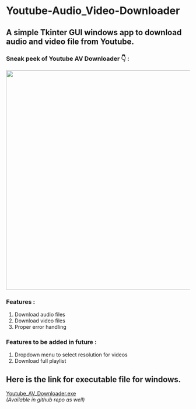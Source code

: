 # Youtube-Audio_Video-Downloader
## A simple Tkinter GUI windows app to download audio and video file from Youtube.

### Sneak peek of Youtube AV Downloader 👇 :
<img src="https://user-images.githubusercontent.com/85562020/199066979-d50a1443-751e-465a-a190-daac2e91c441.png" width=600>

### Features :
1. Download audio files
2. Download video files
3. Proper error handling 

### Features to be added in future :
1. Dropdown menu to select resolution for videos
2. Download full playlist

## Here is the link for executable file for windows.
[Youtube_AV_Downloader.exe](https://drive.google.com/file/d/1V6DJ2P3wyzIFqPrFi6-B1l8BYXM0XLt0/view?usp=sharing) \
*(Available in github repo as well)*
